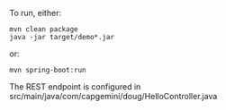 To run, either:
```
mvn clean package
java -jar target/demo*.jar
```
or:
```
mvn spring-boot:run
```
The REST endpoint is configured in src/main/java/com/capgemini/doug/HelloController.java
